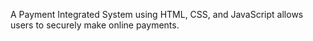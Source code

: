 A Payment Integrated System using HTML, CSS, and JavaScript allows users to securely make online payments.
